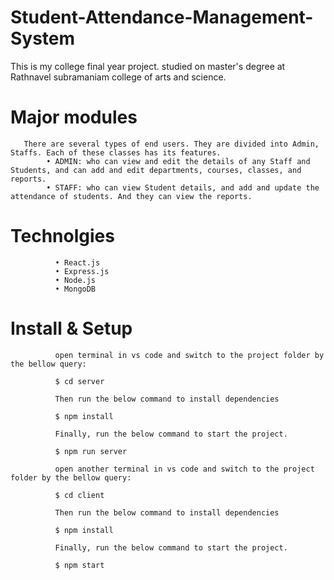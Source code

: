 # Student-Attendance-Management-System
This is my college final year project. studied on master's degree at Rathnavel subramaniam college of arts and science. 
# Major modules
       There are several types of end users. They are divided into Admin, Staffs. Each of these classes has its features.
            • ADMIN: who can view and edit the details of any Staff and Students, and can add and edit departments, courses, classes, and reports.
            • STAFF: who can view Student details, and add and update the attendance of students. And they can view the reports.
            
# Technolgies
              • React.js
              • Express.js
              • Node.js
              • MongoDB

# Install & Setup
              open terminal in vs code and switch to the project folder by the bellow query:
              
              $ cd server
              
              Then run the below command to install dependencies
              
              $ npm install
              
              Finally, run the below command to start the project.
              
              $ npm run server 
              
              open another terminal in vs code and switch to the project folder by the bellow query:
              
              $ cd client 
              
              Then run the below command to install dependencies
              
              $ npm install
              
              Finally, run the below command to start the project.
              
              $ npm start
